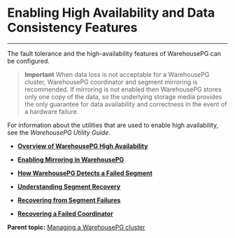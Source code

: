 # Enabling High Availability and Data Consistency Features
---

The fault tolerance and the high-availability features of WarehousePG can be configured.

> **Important** When data loss is not acceptable for a WarehousePG cluster, WarehousePG coordinator and segment mirroring is recommended. If mirroring is not enabled then WarehousePG stores only one copy of the data, so the underlying storage media provides the only guarantee for data availability and correctness in the event of a hardware failure.



For information about the utilities that are used to enable high availability, see the *WarehousePG Utility Guide*.

-   **[Overview of WarehousePG High Availability](overview-of-high-availability-in-warehousepg.html)**  

-   **[Enabling Mirroring in WarehousePG](enabling-mirroring-in-warehousepg.html)**  

-   **[How WarehousePG Detects a Failed Segment](detecting-a-failed-segment.html)**  

-   **[Understanding Segment Recovery](understanding-segment-recovery.html)**  

-   **[Recovering from Segment Failures](recovering-from-segment-failures.html)**  

-   **[Recovering a Failed Coordinator](recovering-a-failed-coordinator.html)**  


**Parent topic:** [Managing a WarehousePG cluster](../managing/managing.html)

